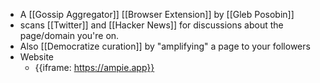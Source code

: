 - A [[Gossip Aggregator]] [[Browser Extension]] by [[Gleb Posobin]]
- scans [[Twitter]] and [[Hacker News]] for discussions about the page/domain you're on. 
- Also [[Democratize curation]] by "amplifying" a page to your followers
- Website
    - {{iframe: https://ampie.app}}
